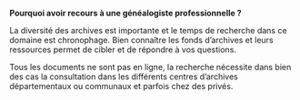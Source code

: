 ---
---

**Pourquoi avoir recours à une généalogiste professionnelle ?**  

La diversité des archives est importante et le temps de recherche dans ce domaine est chronophage. Bien connaître les fonds d’archives et leurs ressources permet de cibler et de répondre à vos questions.  

Tous les documents ne sont pas en ligne, la recherche nécessite dans bien des cas la consultation dans les différents centres d’archives départementaux ou communaux et parfois chez des privés.

<style>
  p {
    margin-bottom: 10px;
  }
</style>